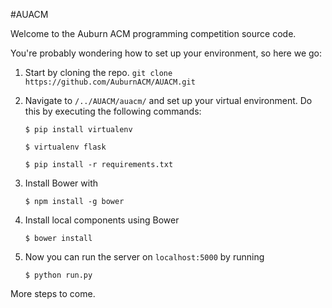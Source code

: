 #AUACM

Welcome to the Auburn ACM programming competition source code.

You're probably wondering how to set up your environment, so here we go:

1. Start by cloning the repo. 
``git clone https://github.com/AuburnACM/AUACM.git ``
2. Navigate to ``/../AUACM/auacm/`` and set up your virtual environment.
Do this by executing the following commands: 

    ``$ pip install virtualenv``
  
    ``$ virtualenv flask``
    
    ``$ pip install -r requirements.txt``
    
3. Install Bower with

    ``$ npm install -g bower``
    
4. Install local components using Bower

    ``$ bower install`` 

5. Now you can run the server on ``localhost:5000`` by running

    ``$ python run.py``
    
More steps to come.
